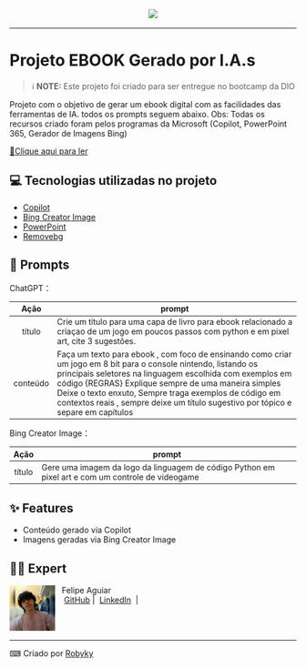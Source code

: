 <p align="center">
    <img width="100" src=".github/assets/banner.png">
</p>

-------

# Projeto EBOOK Gerado por I.A.s


 > ℹ️ **NOTE:** Este projeto foi criado para ser entregue no bootcamp da DIO

Projeto com o objetivo de gerar um ebook digital com as facilidades das ferramentas de IA. todos os prompts
seguem abaixo.
Obs: Todas os recursos criado foram pelos programas da Microsoft (Copilot, PowerPoint 365, Gerador de Imagens Bing)

<a href="https://github.com/RobyKy/criando-ebook-com-IA/blob/main/output/Projeto%20EBOOK.pdf" title="View PDF now"> 📕Clique aqui para ler</a>

## 💻 Tecnologias utilizadas no projeto

- [Copilot](https://copilot.microsoft.com/) 
- [Bing Creator Image](https://www.bing.com/images/create)
- [PowerPoint](https://www.microsoft.com/en/microsoft-365/powerpoint)
- [Removebg](https://www.remove.bg/pt-br/upload)

## 🧠 Prompts


ChatGPT：

|   Ação   | prompt                                                                                                                                                                                                                                                                         |
| :------: | ------------------------------------------------------------------------------------------------------------------------------------------------------------------------------------------------------------------------------------------------------------------------------ |
|  título  | Crie um título para uma capa de livro para ebook relacionado a criaçao de um jogo em poucos passos com python e em pixel art, cite 3 sugestões.                                                        |
| conteúdo | Faça um texto para ebook , com foco de ensinando como criar um jogo em 8 bit para o console nintendo, listando os principais seletores na linguagem escolhida com exemplos em código {REGRAS} Explique sempre de uma maneira simples Deixe o texto enxuto, Sempre traga exemplos de código em contextos reais , sempre deixe um título sugestivo por tópico e separe em capítulos |


Bing Creator Image：

|  Ação  | prompt                                                                                 |
| :----: | -------------------------------------------------------------------------------------- |
| título | Gere uma imagem da logo da linguagem de código Python em pixel art e com um controle de videogame |

## ✨ Features

- Conteúdo gerado via Copilot
- Imagens geradas via Bing Creator Image

## 👨‍💻 Expert

<p>
    <img 
      align=left 
      margin=10 
      width=80 
      src="https://github.com/RobyKy/criando-ebook-com-IA/blob/main/.github/assets/GridArt_20241027_174310737%20(1).jpg"
    />
    <p>&nbsp&nbsp&nbspFelipe Aguiar<br>
    &nbsp&nbsp&nbsp
    <a href="https://github.com/RobyKy">
    GitHub</a>&nbsp;|&nbsp;
    <a href="https://www.linkedin.com/in/roberto-da-silva-meneses-7abb0a253/">LinkedIn</a>
&nbsp;|&nbsp;
</p>
<br/><br/>
<p>

---

⌨ Criado por [Robyky](https://github.com/RobyKy)
